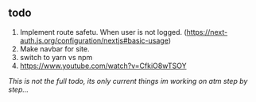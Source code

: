 ## todo

1. Implement route safetu. When user is not logged. (https://next-auth.js.org/configuration/nextjs#basic-usage)
2. Make navbar for site.
3. switch to yarn vs npm
4. https://www.youtube.com/watch?v=CfkiO8wTSOY

*This is not the full todo, its only current things im working on atm step by step...*